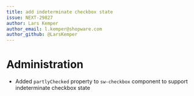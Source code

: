 ```yaml
---
title: add indeterminate checkbox state
issue: NEXT-29827
author: Lars Kemper
author_email: l.kemper@shopware.com
author_github: @LarsKemper
---
```

# Administration
* Added `partlyChecked` property to `sw-checkbox` component to support indeterminate checkbox state
